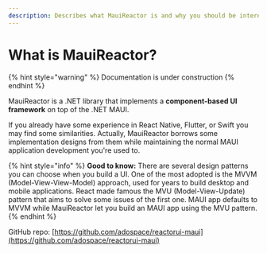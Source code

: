```yaml
---
description: Describes what MauiReactor is and why you should be interested
---
```


# What is MauiReactor?

{% hint style="warning" %}
Documentation is under construction
{% endhint %}

MauiReactor is a .NET library that implements a **component-based UI framework** on top of the .NET MAUI.&#x20;

If you already have some experience in React Native, Flutter, or Swift you may find some similarities. Actually, MauiReactor borrows some implementation designs from them while maintaining the normal MAUI application development you're used to.

{% hint style="info" %}
**Good to know:** There are several design patterns you can choose when you build a UI. One of the most adopted is the MVVM (Model-View-View-Model) approach, used for years to build desktop and mobile applications. React made famous the MVU (Model-View-Update) pattern that aims to solve some issues of the first one. MAUI app defaults to MVVM while MauiReactor let you build an MAUI app using the MVU pattern.
{% endhint %}

GitHub repo: [https://github.com/adospace/reactorui-maui](https://github.com/adospace/reactorui-maui)
